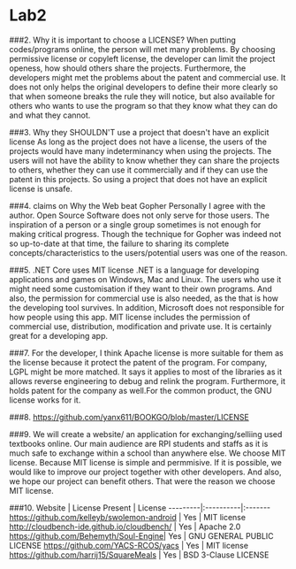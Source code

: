 # Lab2

###2. Why it is important to choose a LICENSE?
When putting codes/programs online, the person will met many problems. By choosing permissive license or copyleft license, the developer can limit the project openess, how should others share the projects. Furthermore, the developers might met the problems about the patent and commercial use. It does not only helps the original developers to define their more clearly so that when someone breaks the rule they will notice, but also available for others who wants to use the program so that they know what they can do and what they cannot. 


###3. Why they SHOULDN'T use a project that doesn't have an explicit license
As long as the project does not have a license, the users of the projects would have many indeterminancy when using the projects. The users will not have the ability to know whether they can share the projects to others, whether they can use it commercially and if they can use the patent in this projects. So using a project that does not have an explicit license is unsafe. 

###4. claims on Why the Web beat Gopher
Personally I agree with the author. Open Source Software does not only serve for those users. The inspiration of a person or a single group sometimes is not enough for making critical progress. Though the technique for Gopher was indeed not so up-to-date at that time, the failure to sharing its complete concepts/characteristics to the users/potential users was one of the reason. 

###5. .NET Core uses MIT license
.NET is a language for developing applications and games on Windows, Mac and Linux. The users who use it might need some customisation if they want to their own programs. And also, the permission for commercial use is also needed, as the that is how the developing tool survives. In addition, Microsoft does not responsible for how people using this app. MIT license includes the permission of commercial use, distribution, modification and private use. It is certainly great for a developing app. 

###7.
For the developer, I think Apache license is more suitable for them as the license because it protect the patent of the program. For company, LGPL might be more matched. It says it applies to most of the libraries as it allows reverse engineering to debug and relink the program. Furthermore, it holds patent for the company as well.For the common product, the GNU license works for it. 

###8.
https://github.com/yanx611/BOOKGO/blob/master/LICENSE

###9.
We will create a website/ an application for exchanging/selliing used textbooks online. Our main audience are RPI students and staffs as it is much safe to exchange within a school than anywhere else. We choose MIT license. Because MIT license is simple and permmisive. If it is possible, we would like to improve our project together with other developers. And also, we hope our project can benefit others. That were the reason we choose MIT license. 


###10.
Website | License Present | License
---------|:----------|:-------
https://github.com/kelleyb/swolemon-android | Yes | MIT license 
http://cloudbench-ide.github.io/cloudbench/ | Yes | Apache 2.0
https://github.com/Behemyth/Soul-Engine| Yes | GNU GENERAL PUBLIC LICENSE
https://github.com/YACS-RCOS/yacs | Yes | MIT license
https://github.com/harrij15/SquareMeals | Yes | BSD 3-Clause LICENSE

